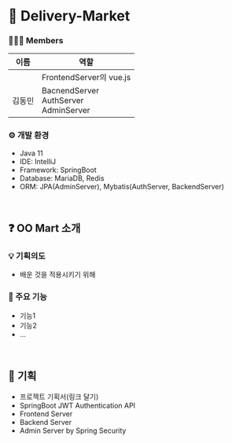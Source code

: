 # 🛒 Delivery-Market

### 👨‍👦‍👦 Members

| 이름 | 역할 |
| ----- | ----- |
|  | FrontendServer의 vue.js |
| 김동민 |BacnendServer <br> AuthServer <br> AdminServer|


### ⚙ 개발 환경
- Java 11
- IDE: IntelliJ
- Framework: SpringBoot
- Database: MariaDB, Redis
- ORM: JPA(AdminServer), Mybatis(AuthServer, BackendServer)

<br>

## ❓ OO Mart 소개
### 💡 기획의도
- 배운 것을 적용시키기 위해

### 📌 주요 기능
- 기능1
- 기능2
- ...

<br>

## 📝 기획
- 프로젝트 기획서(링크 달기)
- SpringBoot JWT Authentication API
- Frontend Server
- Backend Server
- Admin Server by Spring Security
